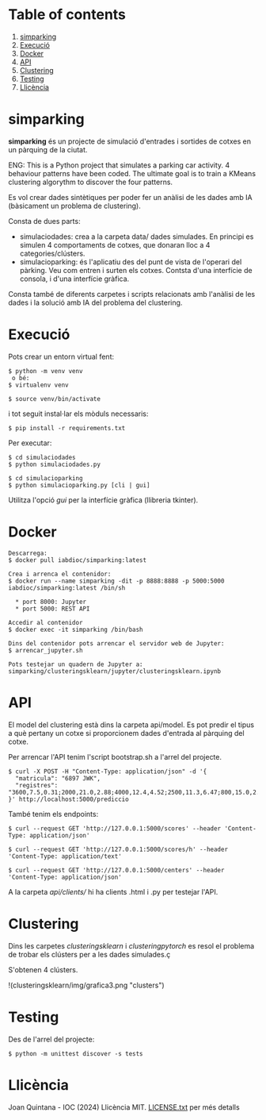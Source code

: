 # Table of contents
1. [simparking](#simparking)
2. [Execució](#run)
3. [Docker](#docker)
4. [API](#api)
5. [Clustering](#clustering)
6. [Testing](#tests)
7. [Llicència](#licence)

# simparking <a name="simparking"></a>
**simparking** és un projecte de simulació d'entrades i sortides de cotxes en un pàrquing de la ciutat.

ENG: This is a Python project that simulates a parking car activity. 4 behaviour patterns have been coded.
The ultimate goal is to train a KMeans clustering algorythm to discover the four patterns.

Es vol crear dades sintètiques per poder fer un anàlisi de les dades amb IA (bàsicament un problema de clustering).

Consta de dues parts:

- simulaciodades: crea a la carpeta data/ dades simulades. En principi es simulen 4 comportaments de cotxes, que donaran lloc a 4 categories/clústers.
- simulacioparking: és l'aplicatiu des del punt de vista de l'operari del pàrking. Veu com entren i surten els cotxes. Contsta d'una interfície de consola, i d'una interfície gràfica.

Consta també de diferents carpetes i scripts relacionats amb l'anàlisi de les dades i la solució amb IA del problema del clustering.

# Execució <a name="run"></a>

Pots crear un entorn virtual fent:
```
$ python -m venv venv
 o bé:
$ virtualenv venv

$ source venv/bin/activate
```

i tot seguit instal·lar els mòduls necessaris:
```
$ pip install -r requirements.txt
```

Per executar:
```
$ cd simulaciodades
$ python simulaciodades.py
```

```
$ cd simulacioparking
$ python simulacioparking.py [cli | gui]
```
Utilitza l'opció <em>gui</em> per la interfície gràfica (llibreria tkinter).

# Docker <a name="docker"></a>

```
Descarrega:
$ docker pull iabdioc/simparking:latest

Crea i arrenca el contenidor:
$ docker run --name simparking -dit -p 8888:8888 -p 5000:5000 iabdioc/simparking:latest /bin/sh

  * port 8000: Jupyter
  * port 5000: REST API

Accedir al contenidor
$ docker exec -it simparking /bin/bash

Dins del contenidor pots arrencar el servidor web de Jupyter:
$ arrencar_jupyter.sh

Pots testejar un quadern de Jupyter a:
simparking/clusteringsklearn/jupyter/clusteringsklearn.ipynb
```

# API <a name="api"></a>

El model del clustering està dins la carpeta api/model. Es pot predir el tipus a què pertany un cotxe si proporcionem dades d'entrada al pàrquing del cotxe.

Per arrencar l'API tenim l'script bootstrap.sh a l'arrel del projecte. 
```
$ curl -X POST -H "Content-Type: application/json" -d '{
  "matricula": "6897 JWK",
  "registres": "3600,7.5,0.31;2000,21.0,2.88;4000,12.4,4.52;2500,11.3,6.47;800,15.0,2.63"
}' http://localhost:5000/prediccio
```
També tenim els endpoints:
```
$ curl --request GET 'http://127.0.0.1:5000/scores' --header 'Content-Type: application/json'

$ curl --request GET 'http://127.0.0.1:5000/scores/h' --header 'Content-Type: application/text'

$ curl --request GET 'http://127.0.0.1:5000/centers' --header 'Content-Type: application/json'
```
A la carpeta <em>api/clients/</em> hi ha clients .html i .py per testejar l'API.

# Clustering <a name="clustering"></a>

Dins les carpetes <em>clusteringsklearn</em> i <em>clusteringpytorch</em> es resol el problema de trobar els clústers per a les dades simulades.ç

S'obtenen 4 clústers.

!(clusteringsklearn/img/grafica3.png "clusters")

# Testing <a name="tests"></a>

Des de l'arrel del projecte:
```
$ python -m unittest discover -s tests
```

# Llicència <a name="licence"></a>
Joan Quintana - IOC (2024)
Llicència MIT. [LICENSE.txt](LICENSE.txt) per més detalls


